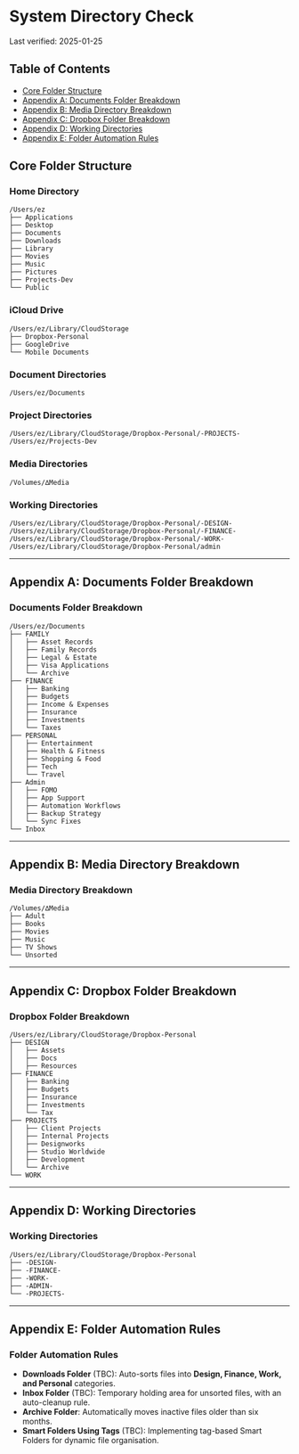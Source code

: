 # System Directory Check
Last verified: 2025-01-25

## Table of Contents
- [Core Folder Structure](#core-folder-structure)
- [Appendix A: Documents Folder Breakdown](#appendix-a-documents-folder-breakdown)
- [Appendix B: Media Directory Breakdown](#appendix-b-media-directory-breakdown)
- [Appendix C: Dropbox Folder Breakdown](#appendix-c-dropbox-folder-breakdown)
- [Appendix D: Working Directories](#appendix-d-working-directories)
- [Appendix E: Folder Automation Rules](#appendix-e-folder-automation-rules)

## Core Folder Structure

### Home Directory
```
/Users/ez
├── Applications
├── Desktop
├── Documents
├── Downloads
├── Library
├── Movies
├── Music
├── Pictures
├── Projects-Dev
└── Public
```

### iCloud Drive
```
/Users/ez/Library/CloudStorage
├── Dropbox-Personal
├── GoogleDrive
└── Mobile Documents
```

### Document Directories
```
/Users/ez/Documents
```

### Project Directories
```
/Users/ez/Library/CloudStorage/Dropbox-Personal/-PROJECTS-
/Users/ez/Projects-Dev
```

### Media Directories
```
/Volumes/∆Media
```

### Working Directories
```
/Users/ez/Library/CloudStorage/Dropbox-Personal/-DESIGN-
/Users/ez/Library/CloudStorage/Dropbox-Personal/-FINANCE-
/Users/ez/Library/CloudStorage/Dropbox-Personal/-WORK-
/Users/ez/Library/CloudStorage/Dropbox-Personal/admin
```

---

## Appendix A: Documents Folder Breakdown

### Documents Folder Breakdown
```
/Users/ez/Documents
├── FAMILY
│   ├── Asset Records
│   ├── Family Records
│   ├── Legal & Estate
│   ├── Visa Applications
│   └── Archive
├── FINANCE
│   ├── Banking
│   ├── Budgets
│   ├── Income & Expenses
│   ├── Insurance
│   ├── Investments
│   └── Taxes
├── PERSONAL
│   ├── Entertainment
│   ├── Health & Fitness
│   ├── Shopping & Food
│   ├── Tech
│   └── Travel
├── Admin
│   ├── FOMO
│   ├── App Support
│   ├── Automation Workflows
│   ├── Backup Strategy
│   └── Sync Fixes
└── Inbox
```

---

## Appendix B: Media Directory Breakdown

### Media Directory Breakdown
```
/Volumes/∆Media
├── Adult
├── Books
├── Movies
├── Music
├── TV Shows
└── Unsorted
```

---

## Appendix C: Dropbox Folder Breakdown

### Dropbox Folder Breakdown
```
/Users/ez/Library/CloudStorage/Dropbox-Personal
├── DESIGN
│   ├── Assets
│   ├── Docs
│   ├── Resources
├── FINANCE
│   ├── Banking
│   ├── Budgets
│   ├── Insurance
│   ├── Investments
│   └── Tax
├── PROJECTS
│   ├── Client Projects
│   ├── Internal Projects
│   ├── Designworks
│   ├── Studio Worldwide
│   ├── Development
│   └── Archive
└── WORK
```

---

## Appendix D: Working Directories

### Working Directories
```
/Users/ez/Library/CloudStorage/Dropbox-Personal
├── -DESIGN-
├── -FINANCE-
├── -WORK-
├── -ADMIN-
└── -PROJECTS-
```

---

## Appendix E: Folder Automation Rules

### Folder Automation Rules
- **Downloads Folder** (TBC): Auto-sorts files into **Design, Finance, Work, and Personal** categories.
- **Inbox Folder** (TBC): Temporary holding area for unsorted files, with an auto-cleanup rule.
- **Archive Folder**: Automatically moves inactive files older than six months.
- **Smart Folders Using Tags** (TBC): Implementing tag-based Smart Folders for dynamic file organisation.
